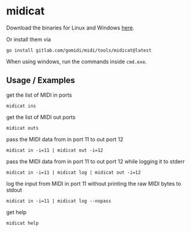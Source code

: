 # midicat

Download the binaries for Linux and Windows [here](https://gitlab.com/gomidi/midi/uploads/b981d970a372596674ff5ee261e484ff/midicat_0-6.zip).

Or install them via 

    go install gitlab.com/gomidi/midi/tools/midicat@latest

When using windows, run the commands inside `cmd.exe`.

## Usage / Examples

get the list of MIDI in ports

    midicat ins
    
get the list of MIDI out ports

    midicat outs
    
pass the MIDI data from in port 11 to out port 12 

    midicat in -i=11 | midicat out -i=12
    
pass the MIDI data from in port 11 to out port 12 while logging it to stderr

    midicat in -i=11 | midicat log | midicat out -i=12
    
log the input from MIDI in port 11 without printing the raw MIDI bytes to stdout

    midicat in -i=11 | midicat log --nopass

get help

    midicat help
